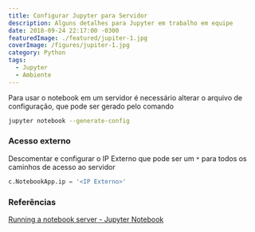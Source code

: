 ```yaml
---
title: Configurar Jupyter para Servidor
description: Alguns detalhes para Jupyter em trabalho em equipe
date: 2018-09-24 22:17:00 -0300
featuredImage: ./featured/jupiter-1.jpg
coverImage: /figures/jupiter-1.jpg
category: Python
tags:
  - Jupyter
  - Ambiente
---
```


Para usar o notebook em um servidor é necessário alterar o arquivo de configuração, que pode ser gerado pelo comando

```bash
jupyter notebook --generate-config
```

### Acesso externo

Descomentar e configurar o IP Externo que pode ser um `*` para todos os caminhos de acesso ao servidor

```python
c.NotebookApp.ip = '<IP Externo>'
```

### Referências

[Running a notebook server - Jupyter Notebook](https://jupyter-notebook.readthedocs.io/en/stable/public_server.html)
